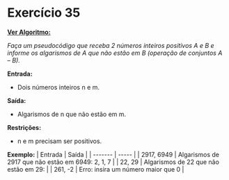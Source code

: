 # Exercício 35

[**Ver Algoritmo:**](Algoritmo35.md)

*Faça um pseudocódigo que receba 2 números inteiros positivos A e B e informe os algarismos de A que não estão em B (operação de conjuntos A – B).*

**Entrada:**
- Dois números inteiros n e m.

**Saída:**
- Algarismos de n que não estão em m.

**Restrições:**
- n e m precisam ser positivos.

**Exemplo:**
| Entrada | Saída |
| ------- | ----- |
| 2917, 6949 | Algarismos de 2917 que não estão em 6949: 2, 1, 7 |
| 22, 29 | Algarismos de 22 que não estão em 29:  |
| 261, -2 | Erro: insira um número maior que 0 |
